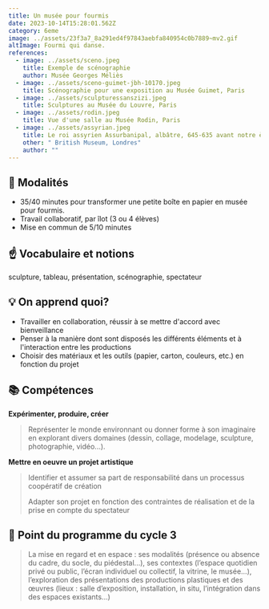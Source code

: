 ```yaml
---
title: Un musée pour fourmis
date: 2023-10-14T15:28:01.562Z
category: 6eme
image: ../assets/23f3a7_8a291ed4f97843aebfa840954c0b7889~mv2.gif
altImage: Fourmi qui danse.
references:
  - image: ../assets/sceno.jpeg
    title: Exemple de scénographie
    author: Musée Georges Méliès
  - image: ../assets/sceno-guimet-jbh-10170.jpeg
    title: Scénographie pour une exposition au Musée Guimet, Paris
  - image: ../assets/sculpturessanszizi.jpeg
    title: Sculptures au Musée du Louvre, Paris
  - image: ../assets/rodin.jpeg
    title: Vue d'une salle au Musée Rodin, Paris
  - image: ../assets/assyrian.jpeg
    title: Le roi assyrien Assurbanipal, albâtre, 645-635 avant notre ère
    other: " British Museum, Londres"
    author: ""
---
```

## 👀  Modalités

* 35/40 minutes pour transformer une petite boîte en papier en musée pour fourmis.
* Travail collaboratif, par îlot (3 ou 4 élèves)
* Mise en commun de 5/10 minutes

## ☝️ Vocabulaire et notions

sculpture, tableau, présentation, scénographie, spectateur

## 💡 On apprend quoi?

* Travailler en collaboration, réussir à se mettre d'accord avec bienveillance
* Penser à la manière dont sont disposés les différents éléments et à l'interaction entre les productions
* Choisir des matériaux et les outils (papier, carton, couleurs, etc.) en fonction du projet

## 📚 Compétences

**Expérimenter, produire, créer**

> Représenter le monde environnant ou donner forme à son imaginaire en explorant divers domaines (dessin, collage, modelage, sculpture, photographie, vidéo...).

**Mettre en oeuvre un projet artistique**

> Identifier et assumer sa part de responsabilité dans un processus coopératif de création
>
> Adapter son projet en fonction des contraintes de réalisation et de la prise en compte du spectateur

## 📜 Point du programme du cycle 3

> La mise en regard et en espace : ses modalités (présence ou absence du cadre, du socle, du piédestal...), ses contextes (l’espace quotidien privé ou public, l’écran individuel ou collectif, la vitrine, le musée...), l’exploration des présentations des productions plastiques et des œuvres (lieux : salle d’exposition, installation, in situ, l’intégration dans des espaces existants...)